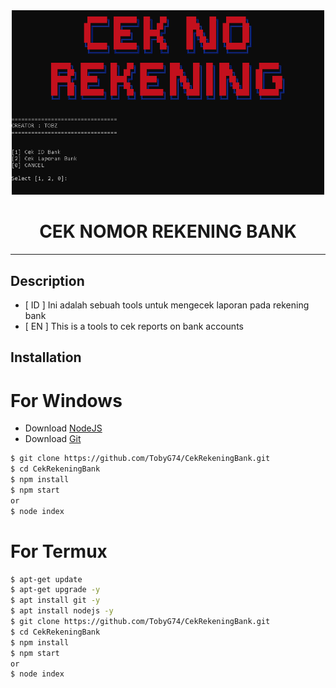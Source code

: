 <div align="center">
  <img src="./ceknorekening.png" alt="s" width="500"/>
  
# CEK NOMOR REKENING BANK
  
---
</div>

## Description

- [ ID ] Ini adalah sebuah tools untuk mengecek laporan pada rekening bank
- [ EN ] This is a tools to cek reports on bank accounts

## Installation

# For Windows

- Download [NodeJS](https://nodejs.org/en/)
- Download [Git](https://git-scm.com/downloads)

```bash
$ git clone https://github.com/TobyG74/CekRekeningBank.git
$ cd CekRekeningBank
$ npm install
$ npm start
or
$ node index
```

# For Termux

```bash
$ apt-get update 
$ apt-get upgrade -y
$ apt install git -y
$ apt install nodejs -y
$ git clone https://github.com/TobyG74/CekRekeningBank.git
$ cd CekRekeningBank
$ npm install
$ npm start
or
$ node index
```
